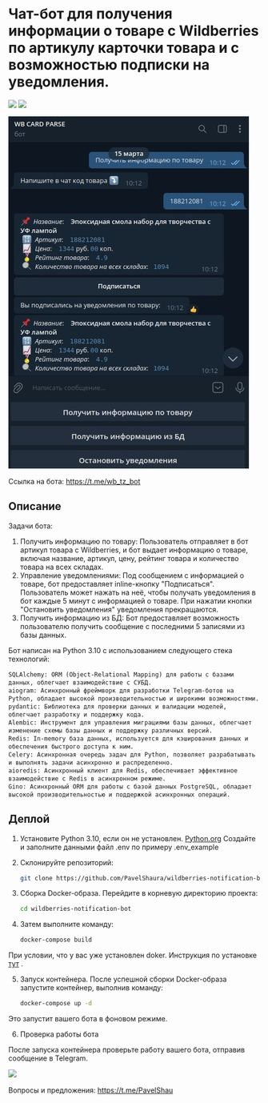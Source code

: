 # Чат-бот для получения информации о товаре с Wildberries по артикулу карточки товара и с возможностью подписки на уведомления.
![](https://img.shields.io/badge/language-python_3.10-blue?logo=python&logoColor=f5f5f5)
![](https://img.shields.io/badge/license-MIT-blue?logo=mit&logoColor=f5f5f5)

![Иллюстрация к проекту](https://github.com/PavelShaura/wildberries-notification-bot/blob/main/img/photo_2024-03-16_14-46-57.jpg)


Ссылка на бота: https://t.me/wb_tz_bot

## Описание
Задачи бота:
1. Получить информацию по товару: Пользователь отправляет в бот артикул товара с Wildberries, и бот выдает информацию о товаре, включая название, артикул, цену, рейтинг товара и количество товара на всех складах. 
2. Управление уведомлениями: Под сообщением с информацией о товаре, бот предоставляет inline-кнопку "Подписаться". Пользователь может нажать на неё, чтобы получать уведомления в бот каждые 5 минут с информацией о товаре. При нажатии кнопки "Остановить уведомления" уведомления прекращаются.
3. Получить информацию из БД: Бот предоставляет возможность пользователю получить сообщение с последними 5 записями из базы данных.

Бот написан на Python 3.10 с использованием следующего стека технологий:

    SQLAlchemy: ORM (Object-Relational Mapping) для работы с базами данных, облегчает взаимодействие с СУБД.
    aiogram: Асинхронный фреймворк для разработки Telegram-ботов на Python, обладает высокой производительностью и широкими возможностями.
    pydantic: Библиотека для проверки данных и валидации моделей, облегчает разработку и поддержку кода.
    Alembic: Инструмент для управления миграциями базы данных, облегчает изменение схемы базы данных и поддержку различных версий.
    Redis: In-memory база данных, используется для кэширования данных и обеспечения быстрого доступа к ним.
    Celery: Асинхронная очередь задач для Python, позволяет разрабатывать и выполнять задачи асинхронно и распределенно.
    aioredis: Асинхронный клиент для Redis, обеспечивает эффективное взаимодействие с Redis в асинхронном режиме.
    Gino: Асинхронный ORM для работы с базой данных PostgreSQL, обладает высокой производительностью и поддержкой асинхронных операций.

## Деплой

1. Установите Python 3.10, если он не установлен. [Python.org](https://www.python.org/downloads/)
Создайте и заполните данными файл .env по примеру .env_example

2. Склонируйте репозиторий:
     ```bash
   git clone https://github.com/PavelShaura/wildberries-notification-bot

3. Сборка Docker-образа. 
Перейдите в корневую директорию проекта:
    ```bash
   cd wildberries-notification-bot

4. Затем выполните команду: 

    ```bash
   docker-compose build
    
При условии, что у вас уже установлен doker. Инструкция по установке <a href="https://www.digitalocean.com/community/tutorials/how-to-install-and-use-docker-on-ubuntu-20-04-ru">тут</a> .

5. Запуск контейнера. После успешной сборки Docker-образа запустите контейнер, выполнив команду:
    ```bash
   docker-compose up -d


Это запустит вашего бота в фоновом режиме.

6. Проверка работы бота

После запуска контейнера проверьте работу вашего бота, отправив сообщение в Telegram.

<div id="header">
  <img src="https://media.giphy.com/media/3b6rWgdpjf0jrvvvZ6/giphy.gif" width="100"/>
</div>

Вопросы и предложения: https://t.me/PavelShau
